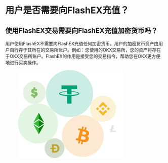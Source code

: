 # 用户是否需要向FlashEX充值？

## 使用FlashEX交易需要向FlashEX充值加密货币吗？

用户使用FlashEX不需要向FlashEX充值任何加密货币。用户的加密货币资产由用户自行存于其所在的交易所账户。例如：您使用的OKX交易所，您的资产将存在于OKX交易所账户。FlashEX的作用是接受您的交易指令，帮助您在OKX更方便地进行买卖操作。



<figure><img src="../../.gitbook/assets/Group 39 (2).png" alt=""><figcaption></figcaption></figure>
